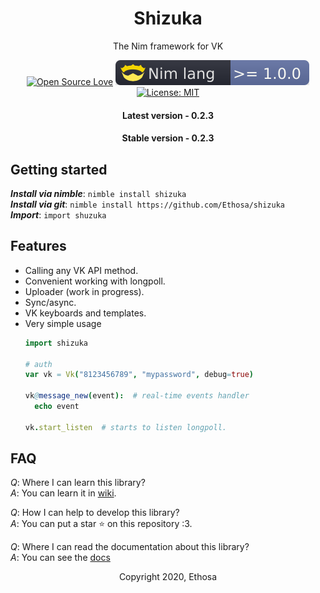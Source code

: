 <h1 align="center">Shizuka</h1>
<div align="center">The Nim framework for VK

[![Open Source Love](https://badges.frapsoft.com/os/v1/open-source.svg?v=103)](https://github.com/ellerbrock/open-source-badges/)
[![Nim language-plastic](https://github.com/Ethosa/yukiko/blob/master/nim-lang.svg)](https://github.com/Ethosa/yukiko/blob/master/nim-lang.svg)
[![License: MIT](https://img.shields.io/github/license/Ethosa/shizuka)](https://github.com/Ethosa/shizuka/blob/master/LICENSE)
<h4>Latest version - 0.2.3</h4>
<h4>Stable version - 0.2.3</h4>
</div>

## Getting started
***Install via nimble***: `nimble install shizuka`  
***Install via git***: `nimble install https://github.com/Ethosa/shizuka`  
***Import***: `import shuzuka`

## Features
-   Calling any VK API method.
-   Convenient working with longpoll.
-   Uploader (work in progress).
-   Sync/async.
-   VK keyboards and templates.
-   Very simple usage
    ```nim
    import shizuka

    # auth
    var vk = Vk("8123456789", "mypassword", debug=true)

    vk@message_new(event):  # real-time events handler
      echo event

    vk.start_listen  # starts to listen longpoll.
    ```

## FAQ
*Q*: Where I can learn this library?  
*A*: You can learn it in [wiki](https://github.com/Ethosa/shizuka/wiki).

*Q*: How I can help to develop this library?  
*A*: You can put a star :star: on this repository :3.

*Q*: Where I can read the documentation about this library?  
*A*: You can see the [docs](https://ethosa.github.io/shizuka/shizuka/shizuka.html)


<div align="center">
  Copyright 2020, Ethosa
</div>
